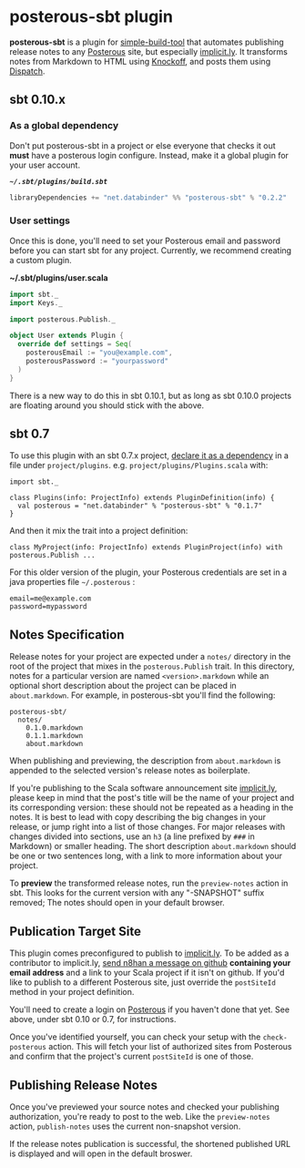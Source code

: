 posterous-sbt plugin
====================

**posterous-sbt** is a plugin for [simple-build-tool] that automates publishing release notes to any [Posterous] site, but especially [implicit.ly]. It transforms notes from Markdown to HTML using [Knockoff], and posts them using [Dispatch].

sbt 0.10.x
----------

### As a global dependency

Don't put posterous-sbt in a project or else everyone that checks it
out **must** have a posterous login configure. Instead, make it a
global plugin for your user account.

***`~/.sbt/plugins/build.sbt`***

```scala
libraryDependencies += "net.databinder" %% "posterous-sbt" % "0.2.2"
```

### User settings

Once this is done, you'll need to set your Posterous email and
password before you can start sbt for any project. Currently, we
recommend creating a custom plugin.

**~/.sbt/plugins/user.scala**

```scala
import sbt._
import Keys._

import posterous.Publish._

object User extends Plugin {
  override def settings = Seq(
    posterousEmail := "you@example.com",
    posterousPassword := "yourpassword"
  )
}
```

There is a new way to do this in sbt 0.10.1, but as long as sbt 0.10.0
projects are floating around you should stick with the above.

sbt 0.7
-------

To use this plugin with an sbt 0.7.x project,
[declare it as a dependency][plugins] in a file under
`project/plugins`. e.g. `project/plugins/Plugins.scala` with:

    import sbt._

    class Plugins(info: ProjectInfo) extends PluginDefinition(info) {
      val posterous = "net.databinder" % "posterous-sbt" % "0.1.7"
    }

And then it mix the trait into a project definition:

    class MyProject(info: ProjectInfo) extends PluginProject(info) with posterous.Publish ...

For this older version of the plugin, your Posterous credentials are set in a java properties file `~/.posterous` :

    email=me@example.com
    password=mypassword

Notes Specification
-------------------

Release notes for your project are expected under a `notes/` directory in the root of the project that mixes in the `posterous.Publish` trait. In this directory, notes for a particular version are named `<version>.markdown` while an optional short description about the project can be placed in `about.markdown`. For example, in posterous-sbt you'll find the following:

    posterous-sbt/
      notes/
        0.1.0.markdown
        0.1.1.markdown
        about.markdown

When publishing and previewing, the description from `about.markdown` is appended to the selected version's release notes as boilerplate.

If you're publishing to the Scala software announcement site [implicit.ly], please keep in mind that the post's title will be the name of your project and its corresponding version: these should not be repeated as a heading in the notes. It is best to lead with copy describing the big changes in your release, or jump right into a list of those changes. For major releases with changes divided into sections, use an `h3` (a line prefixed by `###` in Markdown) or smaller heading. The short description `about.markdown` should be one or two sentences long, with a link to more information about your project.

To **preview** the transformed release notes, run the `preview-notes` action in sbt. This looks for the current version with any "-SNAPSHOT" suffix removed; The notes should open in your default browser.

Publication Target Site
-----------------------

This plugin comes preconfigured to publish to [implicit.ly]. To be added as a contributor to implicit.ly, [send n8han a message on github][message] **containing your email address** and a link to your Scala project if it isn't on github. If you'd like to publish to a different Posterous site, just override the `postSiteId` method in your project definition.

You'll need to create a login on [Posterous] if you haven't done that yet. See above, under sbt 0.10 or 0.7, for instructions.

Once you've identified yourself, you can check your setup with the `check-posterous` action. This will fetch your list of authorized sites from Posterous and confirm that the project's current `postSiteId` is one of those.

Publishing Release Notes
------------------------

Once you've previewed your source notes and checked your publishing authorization, you're ready to post to the web. Like the `preview-notes` action, `publish-notes` uses the current non-snapshot version.

If the release notes publication is successful, the shortened published URL is displayed and will open in the default broswer.

[posterous-sbt]: http://github.com/n8han/posterous-sbt
[simple-build-tool]: https://github.com/harrah/xsbt/wiki
[Posterous]: http://posterous.com/
[Knockoff]: http://tristanhunt.com/projects/knockoff/
[Dispatch]: http://dispatch.databinder.net/
[implicit.ly]: http://implicit.ly/
[plugins]: http://code.google.com/p/simple-build-tool/wiki/SbtPlugins
[message]: http://github.com/inbox/new/n8han
